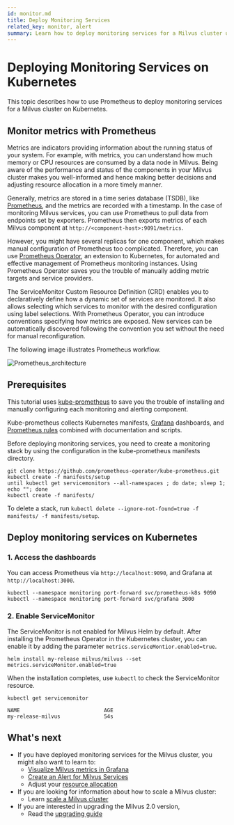 ```yaml
---
id: monitor.md
title: Deploy Monitoring Services
related_key: monitor, alert
summary: Learn how to deploy monitoring services for a Milvus cluster using Prometheus.
---
```


# Deploying Monitoring Services on Kubernetes

This topic describes how to use Prometheus to deploy monitoring services for a Milvus cluster on Kubernetes.

## Monitor metrics with Prometheus
Metrics are indicators providing information about the running status of your system. For example, with metrics, you can understand how much memory or CPU resources are consumed by a data node in Milvus. Being aware of the performance and status of the components in your Milvus cluster makes you well-informed and hence making better decisions and adjusting resource allocation in a more timely manner.

Generally, metrics are stored in a time series database (TSDB), like [Prometheus](https://prometheus.io/), and the metrics are recorded with a timestamp. In the case of monitoring Milvus services, you can use Prometheus to pull data from endpoints set by exporters. Prometheus then exports metrics of each Milvus component at `http://<component-host>:9091/metrics`. 

However, you might have several replicas for one component, which makes manual configuration of Prometheus too complicated. Therefore, you can use [Prometheus Operator](https://github.com/prometheus-operator/prometheus-operator), an extension to Kubernetes, for automated and effective management of Prometheus monitoring instances. Using Prometheus Operator saves you the trouble of manually adding metric targets and service providers.

The ServiceMonitor Custom Resource Definition (CRD) enables you to declaratively define how a dynamic set of services are monitored. It also allows selecting which services to monitor with the desired configuration using label selections. With Prometheus Operator, you can introduce conventions specifying how metrics are exposed. New services can be automatically discovered following the convention you set without the need for manual reconfiguration.

The following image illustrates Prometheus workflow.

![Prometheus_architecture](../../../../assets/prometheus_architecture.png "The Prometheus architecture.")

## Prerequisites

This tutorial uses [kube-prometheus](https://github.com/prometheus-operator/kube-prometheus) to save you the trouble of installing and manually configuring each monitoring and alerting component.

Kube-prometheus collects Kubernetes manifests, [Grafana](http://grafana.com/) dashboards, and [Prometheus rules](https://prometheus.io/docs/prometheus/latest/configuration/recording_rules/) combined with documentation and scripts.

Before deploying monitoring services, you need to create a monitoring stack by using the configuration in the kube-prometheus manifests directory.

```
git clone https://github.com/prometheus-operator/kube-prometheus.git
kubectl create -f manifests/setup
until kubectl get servicemonitors --all-namespaces ; do date; sleep 1; echo ""; done
kubectl create -f manifests/
```

To delete a stack, run `kubectl delete --ignore-not-found=true -f manifests/ -f manifests/setup`.

## Deploy monitoring services on Kubernetes

### 1. Access the dashboards

You can access Prometheus via `http://localhost:9090`, and Grafana at `http://localhost:3000`.

```
kubectl --namespace monitoring port-forward svc/prometheus-k8s 9090
kubectl --namespace monitoring port-forward svc/grafana 3000
```

### 2. Enable ServiceMonitor

The ServiceMonitor is not enabled for Milvus Helm by default. After installing the Prometheus Operator in the Kubernetes cluster, you can enable it by adding the parameter `metrics.serviceMontior.enabled=true`.

```
helm install my-release milvus/milvus --set metrics.serviceMonitor.enabled=true
```

When the installation completes, use `kubectl` to check the ServiceMonitor resource.

```
kubectl get servicemonitor
```
```
NAME                           AGE
my-release-milvus              54s
```

## What's next

- If you have deployed monitoring services for the Milvus cluster, you might also want to learn to:
  - [Visualize Milvus metrics in Grafana](visualize.md)
  - [Create an Alert for Milvus Services](alert.md)
  - Adjust your [resource allocation](allocate.md)
- If you are looking for information about how to scale a Milvus cluster:
  - Learn [scale a Milvus cluster](scaleout.md)
- If you are interested in upgrading the Milvus 2.0 version,
  - Read the [upgrading guide](upgrade.md)
